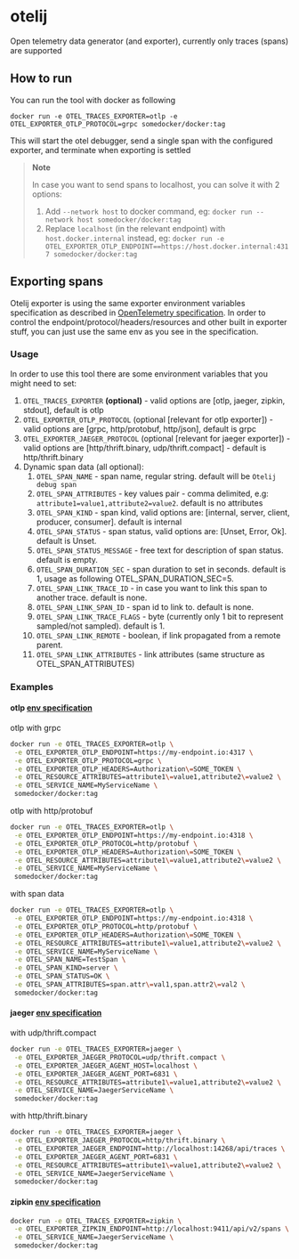 # otelij
Open telemetry data generator (and exporter), currently only traces (spans) are supported

## How to run 
You can run the tool with docker as following
```
docker run -e OTEL_TRACES_EXPORTER=otlp -e OTEL_EXPORTER_OTLP_PROTOCOL=grpc somedocker/docker:tag
```
This will start the otel debugger, send a single span with the configured exporter, and terminate when exporting is settled

> **Note**
> 
> In case you want to send spans to localhost, you can solve it with 2 options: 
> 1. Add ```--network host``` to docker command, eg: ```docker run --network host somedocker/docker:tag```
> 2. Replace ```localhost``` (in the relevant endpoint) with ```host.docker.internal``` instead, eg: ```docker run -e OTEL_EXPORTER_OTLP_ENDPOINT==https://host.docker.internal:4317 somedocker/docker:tag```

## Exporting spans
Otelij exporter is using the same exporter environment variables specification as described in [OpenTelemetry specification](https://opentelemetry.io/docs/reference/specification/sdk-environment-variables).
In order to control the endpoint/protocol/headers/resources and other built in exporter stuff, you can just use the same env as you see in the specification.

### Usage
In order to use this tool there are some environment variables that you might need to set: 
1. ```OTEL_TRACES_EXPORTER``` **(optional)** - valid options are [otlp, jaeger, zipkin, stdout], default is otlp
2. ```OTEL_EXPORTER_OTLP_PROTOCOL``` (optional [relevant for otlp exporter]) - valid options are [grpc, http/protobuf, http/json], default is grpc
3. ```OTEL_EXPORTER_JAEGER_PROTOCOL``` (optional [relevant for jaeger exporter]) - valid options are [http/thrift.binary, udp/thrift.compact] - default is http/thrift.binary
4. Dynamic span data (all optional):
   1. ```OTEL_SPAN_NAME``` - span name, regular string. default will be ```Otelij debug span```
   2. ```OTEL_SPAN_ATTRIBUTES``` - key values pair - comma delimited, e.g: ```attribute1=value1,attribute2=value2```. default is no attributes
   3. ```OTEL_SPAN_KIND``` - span kind, valid options are: [internal, server, client, producer, consumer]. default is internal
   4. ```OTEL_SPAN_STATUS``` - span status, valid options are: [Unset, Error, Ok]. default is Unset.
   5. ```OTEL_SPAN_STATUS_MESSAGE``` - free text for description of span status. default is empty.
   6. ```OTEL_SPAN_DURATION_SEC``` - span duration to set in seconds. default is 1, usage as following OTEL_SPAN_DURATION_SEC=5.
   7. ```OTEL_SPAN_LINK_TRACE_ID``` - in case you want to link this span to another trace. default is none.
   8. ```OTEL_SPAN_LINK_SPAN_ID``` - span id to link to. default is none.
   9. ```OTEL_SPAN_LINK_TRACE_FLAGS``` - byte (currently only 1 bit to represent sampled/not sampled). default is 1.
   10. ```OTEL_SPAN_LINK_REMOTE``` - boolean, if link propagated from a remote parent. 
   11. ```OTEL_SPAN_LINK_ATTRIBUTES``` - link attributes (same structure as OTEL_SPAN_ATTRIBUTES)

### Examples
#### otlp [env specification](https://opentelemetry.io/docs/reference/specification/protocol/exporter/)

otlp with grpc
```bash
docker run -e OTEL_TRACES_EXPORTER=otlp \
 -e OTEL_EXPORTER_OTLP_ENDPOINT=https://my-endpoint.io:4317 \
 -e OTEL_EXPORTER_OTLP_PROTOCOL=grpc \
 -e OTEL_EXPORTER_OTLP_HEADERS=Authorization\=SOME_TOKEN \
 -e OTEL_RESOURCE_ATTRIBUTES=attribute1\=value1,attribute2\=value2 \
 -e OTEL_SERVICE_NAME=MyServiceName \
 somedocker/docker:tag
```

otlp with http/protobuf
```bash
docker run -e OTEL_TRACES_EXPORTER=otlp \
 -e OTEL_EXPORTER_OTLP_ENDPOINT=https://my-endpoint.io:4318 \
 -e OTEL_EXPORTER_OTLP_PROTOCOL=http/protobuf \
 -e OTEL_EXPORTER_OTLP_HEADERS=Authorization\=SOME_TOKEN \
 -e OTEL_RESOURCE_ATTRIBUTES=attribute1\=value1,attribute2\=value2 \
 -e OTEL_SERVICE_NAME=MyServiceName \
 somedocker/docker:tag
```

with span data 
```bash
docker run -e OTEL_TRACES_EXPORTER=otlp \
 -e OTEL_EXPORTER_OTLP_ENDPOINT=https://my-endpoint.io:4318 \
 -e OTEL_EXPORTER_OTLP_PROTOCOL=http/protobuf \
 -e OTEL_EXPORTER_OTLP_HEADERS=Authorization\=SOME_TOKEN \
 -e OTEL_RESOURCE_ATTRIBUTES=attribute1\=value1,attribute2\=value2 \
 -e OTEL_SERVICE_NAME=MyServiceName \
 -e OTEL_SPAN_NAME=TestSpan \
 -e OTEL_SPAN_KIND=server \
 -e OTEL_SPAN_STATUS=OK \
 -e OTEL_SPAN_ATTRIBUTES=span.attr\=val1,span.attr2\=val2 \
 somedocker/docker:tag
```

#### jaeger [env specification](https://opentelemetry.io/docs/reference/specification/sdk-environment-variables/#jaeger-exporter)
with udp/thrift.compact
```bash
docker run -e OTEL_TRACES_EXPORTER=jaeger \
 -e OTEL_EXPORTER_JAEGER_PROTOCOL=udp/thrift.compact \
 -e OTEL_EXPORTER_JAEGER_AGENT_HOST=localhost \
 -e OTEL_EXPORTER_JAEGER_AGENT_PORT=6831 \
 -e OTEL_RESOURCE_ATTRIBUTES=attribute1\=value1,attribute2\=value2 \
 -e OTEL_SERVICE_NAME=JaegerServiceName \
 somedocker/docker:tag
```

with http/thrift.binary
```bash
docker run -e OTEL_TRACES_EXPORTER=jaeger \
 -e OTEL_EXPORTER_JAEGER_PROTOCOL=http/thrift.binary \
 -e OTEL_EXPORTER_JAEGER_ENDPOINT=http://localhost:14268/api/traces \
 -e OTEL_EXPORTER_JAEGER_AGENT_PORT=6831 \
 -e OTEL_RESOURCE_ATTRIBUTES=attribute1\=value1,attribute2\=value2 \
 -e OTEL_SERVICE_NAME=JaegerServiceName \
 somedocker/docker:tag
```

#### zipkin [env specification](https://opentelemetry.io/docs/reference/specification/sdk-environment-variables/#zipkin-exporter)

```bash
docker run -e OTEL_TRACES_EXPORTER=zipkin \
 -e OTEL_EXPORTER_ZIPKIN_ENDPOINT=http://localhost:9411/api/v2/spans \
 -e OTEL_SERVICE_NAME=JaegerServiceName \
 somedocker/docker:tag
```
